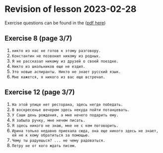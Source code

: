 # Revision of lesson 2023-02-28

Exercise questions can be found in the ([pdf here](textbooks/usage_of_negative_pronouns_and_adverbs.pdf))

## Exercise 8 (page 3/7)

1. `никто из нас не готов к этому разговору.` 
2. `Константин не позвонил никому из родных.` 
3. `Я не рассказал никому из друзей о своей поездке.`
4. `Никто из школьников еще не ездил.` 
5. `Это новые аспиранты. Никто не знает русский язык.`
6. `Мне кажется, я никого из вас еще встречал.`   

## Exercise 12 (page 3/7)

1. `На этой улице нет ресторана, здесь негде победать.`
2. `В воскресенье вечером здесь некуда пойти потанцевать.` 
3. `У Саши день рождения, а мне нечего подарить ему.` 
4. `Я забыла ручку, мне нечем писать.`
5. `Я здесь никого не знаю, мне не с кем поговорить.` 
6. `Ирина только недавно приехала сюда, она еще никого здесь не знает, ей не к кому обратиться за помощью.` 
7. `Чему ты радуешься? ... не чему радоваться.` 
8. `Петру не от кого ждать писем.`    
